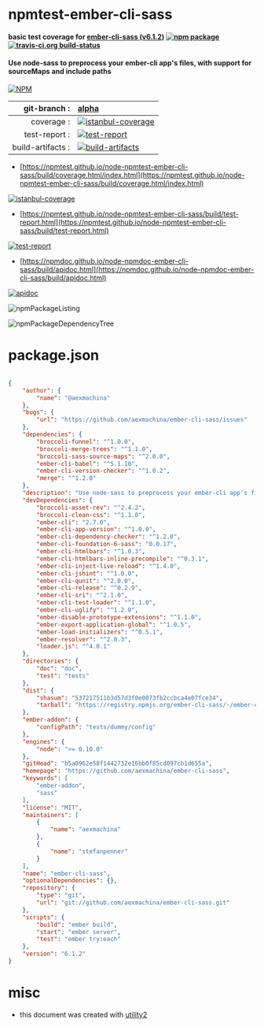 # npmtest-ember-cli-sass

#### basic test coverage for  [ember-cli-sass (v6.1.2)](https://github.com/aexmachina/ember-cli-sass)  [![npm package](https://img.shields.io/npm/v/npmtest-ember-cli-sass.svg?style=flat-square)](https://www.npmjs.org/package/npmtest-ember-cli-sass) [![travis-ci.org build-status](https://api.travis-ci.org/npmtest/node-npmtest-ember-cli-sass.svg)](https://travis-ci.org/npmtest/node-npmtest-ember-cli-sass)

#### Use node-sass to preprocess your ember-cli app's files, with support for sourceMaps and include paths

[![NPM](https://nodei.co/npm/ember-cli-sass.png?downloads=true&downloadRank=true&stars=true)](https://www.npmjs.com/package/ember-cli-sass)

| git-branch : | [alpha](https://github.com/npmtest/node-npmtest-ember-cli-sass/tree/alpha)|
|--:|:--|
| coverage : | [![istanbul-coverage](https://npmtest.github.io/node-npmtest-ember-cli-sass/build/coverage.badge.svg)](https://npmtest.github.io/node-npmtest-ember-cli-sass/build/coverage.html/index.html)|
| test-report : | [![test-report](https://npmtest.github.io/node-npmtest-ember-cli-sass/build/test-report.badge.svg)](https://npmtest.github.io/node-npmtest-ember-cli-sass/build/test-report.html)|
| build-artifacts : | [![build-artifacts](https://npmtest.github.io/node-npmtest-ember-cli-sass/glyphicons_144_folder_open.png)](https://github.com/npmtest/node-npmtest-ember-cli-sass/tree/gh-pages/build)|

- [https://npmtest.github.io/node-npmtest-ember-cli-sass/build/coverage.html/index.html](https://npmtest.github.io/node-npmtest-ember-cli-sass/build/coverage.html/index.html)

[![istanbul-coverage](https://npmtest.github.io/node-npmtest-ember-cli-sass/build/screenCapture.buildCi.browser.%252Ftmp%252Fbuild%252Fcoverage.lib.html.png)](https://npmtest.github.io/node-npmtest-ember-cli-sass/build/coverage.html/index.html)

- [https://npmtest.github.io/node-npmtest-ember-cli-sass/build/test-report.html](https://npmtest.github.io/node-npmtest-ember-cli-sass/build/test-report.html)

[![test-report](https://npmtest.github.io/node-npmtest-ember-cli-sass/build/screenCapture.buildCi.browser.%252Ftmp%252Fbuild%252Ftest-report.html.png)](https://npmtest.github.io/node-npmtest-ember-cli-sass/build/test-report.html)

- [https://npmdoc.github.io/node-npmdoc-ember-cli-sass/build/apidoc.html](https://npmdoc.github.io/node-npmdoc-ember-cli-sass/build/apidoc.html)

[![apidoc](https://npmdoc.github.io/node-npmdoc-ember-cli-sass/build/screenCapture.buildCi.browser.%252Ftmp%252Fbuild%252Fapidoc.html.png)](https://npmdoc.github.io/node-npmdoc-ember-cli-sass/build/apidoc.html)

![npmPackageListing](https://npmtest.github.io/node-npmtest-ember-cli-sass/build/screenCapture.npmPackageListing.svg)

![npmPackageDependencyTree](https://npmtest.github.io/node-npmtest-ember-cli-sass/build/screenCapture.npmPackageDependencyTree.svg)



# package.json

```json

{
    "author": {
        "name": "@aexmachina"
    },
    "bugs": {
        "url": "https://github.com/aexmachina/ember-cli-sass/issues"
    },
    "dependencies": {
        "broccoli-funnel": "^1.0.0",
        "broccoli-merge-trees": "^1.1.0",
        "broccoli-sass-source-maps": "^2.0.0",
        "ember-cli-babel": "^5.1.10",
        "ember-cli-version-checker": "^1.0.2",
        "merge": "^1.2.0"
    },
    "description": "Use node-sass to preprocess your ember-cli app's files, with support for sourceMaps and include paths",
    "devDependencies": {
        "broccoli-asset-rev": "^2.4.2",
        "broccoli-clean-css": "^1.1.0",
        "ember-cli": "2.7.0",
        "ember-cli-app-version": "^1.0.0",
        "ember-cli-dependency-checker": "^1.2.0",
        "ember-cli-foundation-6-sass": "0.0.17",
        "ember-cli-htmlbars": "^1.0.3",
        "ember-cli-htmlbars-inline-precompile": "^0.3.1",
        "ember-cli-inject-live-reload": "^1.4.0",
        "ember-cli-jshint": "^1.0.0",
        "ember-cli-qunit": "^2.0.0",
        "ember-cli-release": "^0.2.9",
        "ember-cli-sri": "^2.1.0",
        "ember-cli-test-loader": "^1.1.0",
        "ember-cli-uglify": "^1.2.0",
        "ember-disable-prototype-extensions": "^1.1.0",
        "ember-export-application-global": "^1.0.5",
        "ember-load-initializers": "^0.5.1",
        "ember-resolver": "^2.0.3",
        "loader.js": "^4.0.1"
    },
    "directories": {
        "doc": "doc",
        "test": "tests"
    },
    "dist": {
        "shasum": "537217511b3d57d3f0e0073fb2ccbca4e07fce34",
        "tarball": "https://registry.npmjs.org/ember-cli-sass/-/ember-cli-sass-6.1.2.tgz"
    },
    "ember-addon": {
        "configPath": "tests/dummy/config"
    },
    "engines": {
        "node": ">= 0.10.0"
    },
    "gitHead": "b5a0962e58f1442732e16bb0f85cd097cb1d655a",
    "homepage": "https://github.com/aexmachina/ember-cli-sass",
    "keywords": [
        "ember-addon",
        "sass"
    ],
    "license": "MIT",
    "maintainers": [
        {
            "name": "aexmachina"
        },
        {
            "name": "stefanpenner"
        }
    ],
    "name": "ember-cli-sass",
    "optionalDependencies": {},
    "repository": {
        "type": "git",
        "url": "git://github.com/aexmachina/ember-cli-sass.git"
    },
    "scripts": {
        "build": "ember build",
        "start": "ember server",
        "test": "ember try:each"
    },
    "version": "6.1.2"
}
```



# misc
- this document was created with [utility2](https://github.com/kaizhu256/node-utility2)
